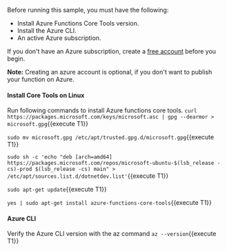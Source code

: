 Before running this sample, you must have the following:

- Install Azure Functions Core Tools version.
- Install the Azure CLI.
- An active Azure subscription.

If you don't have an Azure subscription, create a [free account](https://azure.microsoft.com/free/?ref=microsoft.com&utm_source=microsoft.com&utm_medium=docs&utm_campaign=visualstudio) before you begin.

**Note:** Creating an azure account is optional, if you don't want to publish your function on Azure.

#### Install Core Tools on Linux
Run following commands to install Azure functions core tools.
`curl https://packages.microsoft.com/keys/microsoft.asc | gpg --dearmor > microsoft.gpg`{{execute T1}}

`sudo mv microsoft.gpg /etc/apt/trusted.gpg.d/microsoft.gpg`{{execute T1}}

`sudo sh -c 'echo "deb [arch=amd64] https://packages.microsoft.com/repos/microsoft-ubuntu-$(lsb_release -cs)-prod $(lsb_release -cs) main" > /etc/apt/sources.list.d/dotnetdev.list'`{{execute T1}}

`sudo apt-get update`{{execute T1}}

`yes | sudo apt-get install azure-functions-core-tools`{{execute T1}}

#### Azure CLI
Verify the Azure CLI version with the az command `az --version`{{execute T1}}
